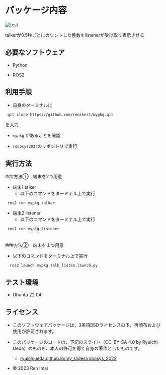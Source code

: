 # パッケージ内容
![test](https://github.com/reniker1/mypkg/actions/workflows/test.yml/badge.svg)

talkerが0.5秒ごとにカウントした整数をlistenerが受け取り表示させる

## 必要なソフトウェア

* Python

* ROS2

## 利用手順

* 自身のターミナルに
```
 git clone https://github.com/reniker1/mypkg.git
```
を入力

* ```mypkg``` があることを確認

* ```robosys203r```のリポジトリで実行

## 実行方法

###方法①　端末を2つ用意
* 端末1 talker
  * 以下のコマンドをターミナル上で実行
```
 ros2 run mypkg talker
```
* 端末2 listener
  * 以下のコマンドをターミナル上で実行
```
 ros2 run mypkg listener
```
　   
###方法②　端末を１つ用意
* 以下のコマンドをターミナル上で実行
```
  ros2 launch mypkg talk_listen.launch.py
```

## テスト環境

* Ubuntu 22.04

## ライセンス

* このソフトウェアパッケージは，3条項BSDライセンスの下、再頒布および使用が許可されます。
* このパッケージのコードは、下記のスライド（CC-BY-SA 4.0 by Ryuichi Ueda）のものを、本人の許可を得て自身の著作としたものです。

  * [ryuichiueda.github.io/my_slides/robosys_2022](https://ryuichiueda.github.io/my_slides/robosys_2022/lesson8.html#/22)
 
* © 2023 Ren Imai

